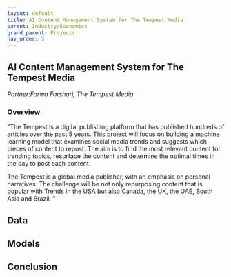 ```yaml
---
layout: default
title: AI Content Management System for The Tempest Media 
parent: Industry/Economics
grand_parent: Projects 
nav_order: 3
---
```



## AI Content Management System for The Tempest Media 
*Partner:Farwa Farshori, The Tempest Media*

### Overview

"The Tempest is a digital publishing platform that has published hundreds of articles over the past 5 years. This project will focus on building a machine learning model that examines social media trends and suggests which pieces of content to repost. The aim is to find the most relevant content for trending topics, resurface the content and determine the optimal times in the day to post each content. 

The Tempest is a global media publisher, with an emphasis on personal narratives. The challenge will be not only repurposing content that is popular with Trends in the USA but also Canada, the UK, the UAE, South Asia and Brazil. 
"

## Data

## Models

## Conclusion


```python

```